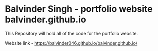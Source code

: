 # Balvinder Singh - portfolio website balvinder.github.io

This Repository will hold all of the code for the portfolio website.

Website link - https://balvinder046.github.io/balvinder.github.io/
